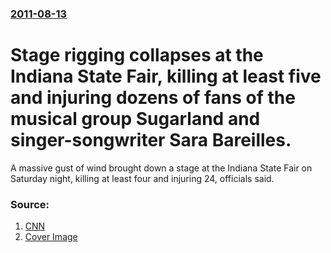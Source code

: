 ### [2011-08-13](/news/2011/08/13/index.md)

# Stage rigging collapses at the Indiana State Fair, killing at least five and injuring dozens of fans of the musical group Sugarland and singer-songwriter Sara Bareilles. 

A massive gust of wind brought down a stage at the Indiana State Fair on Saturday night, killing at least four and injuring 24, officials said.


### Source:

1. [CNN](http://www.cnn.com/2011/US/08/13/indiana.stage.collapse/)
1. [Cover Image](http://i.cdn.turner.com/cnn/2011/US/08/13/indiana.stage.collapse/tzvids.stage.collapse.jpg)
